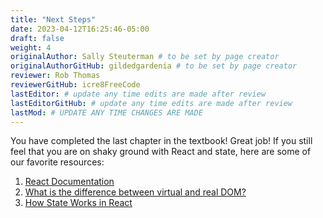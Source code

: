 ```yaml
---
title: "Next Steps"
date: 2023-04-12T16:25:46-05:00
draft: false
weight: 4
originalAuthor: Sally Steuterman # to be set by page creator
originalAuthorGitHub: gildedgardenia # to be set by page creator
reviewer: Rob Thomas
reviewerGitHub: icre8FreeCode
lastEditor: # update any time edits are made after review
lastEditorGitHub: # update any time edits are made after review
lastMod: # UPDATE ANY TIME CHANGES ARE MADE
---
```


You have completed the last chapter in the textbook! Great job! If you still feel that you are on shaky ground with React and state, here are some of our favorite resources:

1. [React Documentation](https://react.dev/learn/updating-objects-in-state)
1. [What is the difference between virtual and real DOM?](https://www.educative.io/answers/what-is-the-difference-between-virtual-and-real-dom-react)
1. [How State Works in React](https://www.freecodecamp.org/news/what-is-state-in-react-explained-with-examples/)